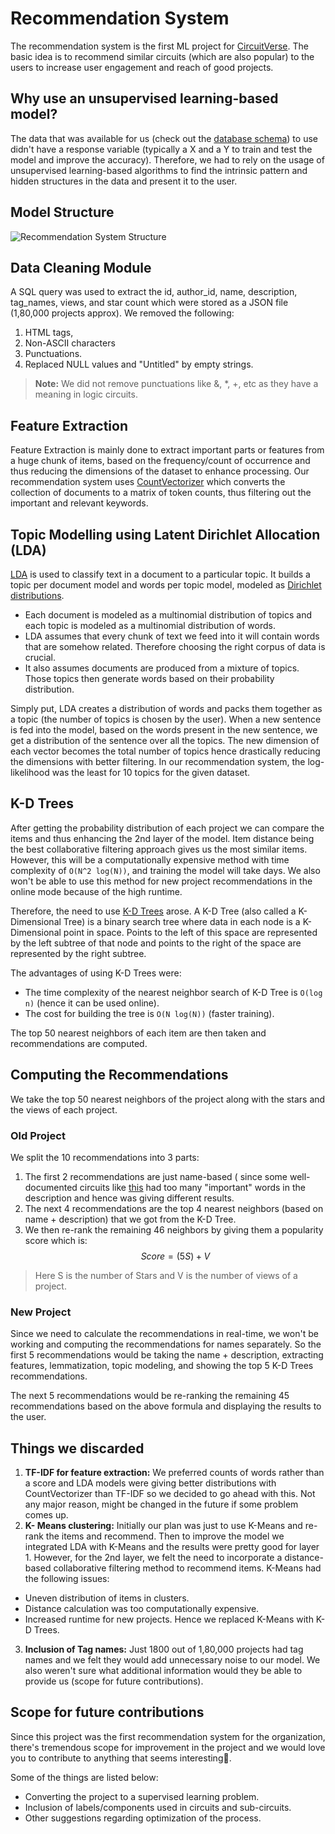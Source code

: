 
# Recommendation System
The recommendation system is the first ML project for [CircuitVerse](https://github.com/CircuitVerse/CircuitVerse). The basic idea is to recommend similar circuits (which are also popular) to the users to increase user engagement and reach of good projects.

## Why use an unsupervised learning-based model?
The data that was available for us (check out the [database schema](https://github.com/CircuitVerse/CircuitVerse/blob/master/db/schema.rb#L275)) to use didn't have a response variable (typically a X and a Y to train and test the model and improve the accuracy). Therefore, we had to rely on the usage of unsupervised learning-based algorithms to find the intrinsic pattern and hidden structures in the data and present it to the user.

## Model Structure
![Recommendation System Structure](https://i.imgur.com/q5o3GGY.jpg)

## Data Cleaning Module

A SQL query was used to extract the id, author_id, name, description, tag_names, views, and star count which were stored as a JSON file (1,80,000 projects approx).  We removed the following:
1. HTML tags, 
2. Non-ASCII characters 
3. Punctuations. 
4. Replaced NULL values and "Untitled" by empty strings.
>**Note:** We did not remove punctuations like &, *, +, etc as they have a meaning in logic circuits.

## Feature Extraction
Feature Extraction is mainly done to extract important parts or features from a huge chunk of items, based on the frequency/count of occurrence and thus reducing the dimensions of the dataset to enhance processing.
Our recommendation system uses [CountVectorizer](https://scikit-learn.org/stable/modules/generated/sklearn.feature_extraction.text.CountVectorizer.html) which converts the collection of documents to a matrix of token counts, thus filtering out the important and relevant keywords.

## Topic Modelling using Latent Dirichlet Allocation (LDA)

[LDA](https://scikit-learn.org/stable/modules/generated/sklearn.discriminant_analysis.LinearDiscriminantAnalysis.html) is used to classify text in a document to a particular topic. It builds a topic per document model and words per topic model, modeled as [Dirichlet distributions](https://www.sciencedirect.com/topics/mathematics/dirichlet-distribution).

-   Each document is modeled as a multinomial distribution of topics and each topic is modeled as a multinomial distribution of words.
-   LDA assumes that every chunk of text we feed into it will contain words that are somehow related. Therefore choosing the right corpus of data is crucial.
-   It also assumes documents are produced from a mixture of topics. Those topics then generate words based on their probability distribution.

Simply put, LDA creates a distribution of words and packs them together as a topic (the number of topics is chosen by the user). When a new sentence is fed into the model, based on the words present in the new sentence, we get a distribution of the sentence over all the topics. The new dimension of each vector becomes the total number of topics hence drastically reducing the dimensions with better filtering. 
In our recommendation system, the log-likelihood was the least for 10 topics for the given dataset.
## K-D Trees

After getting the probability distribution of each project we can compare the items and thus enhancing the 2nd layer of the model. Item distance being the best collaborative filtering approach gives us the most similar items. However, this will be a computationally expensive method with time complexity of  `O(N^2 log(N))`, and training the model will take days. We also won't be able to use this method for new project recommendations in the online mode because of the high runtime.

Therefore, the need to use [K-D Trees](https://www.cs.cmu.edu/~ckingsf/bioinfo-lectures/kdtrees.pdf) arose. A K-D Tree (also called a K-Dimensional Tree) is a binary search tree where data in each node is a K-Dimensional point in space. Points to the left of this space are represented by the left subtree of that node and points to the right of the space are represented by the right subtree. 

The advantages of using K-D Trees were:

 - The time complexity of the nearest neighbor search of K-D Tree is `O(log n)` (hence it can be used online).
 - The cost for building the tree is `O(N log(N))` (faster training).

The top 50 nearest neighbors of each item are then taken and recommendations are computed.

## Computing the Recommendations
We take the top 50 nearest neighbors of the project along with the stars and the views of each project. 
### Old Project
We split the 10 recommendations into 3 parts:

 1. The first 2 recommendations are just name-based ( since some well-documented circuits like [this](https://circuitverse.org/users/3/projects/67) had too many "important" words in the description and hence was giving different results.
 2. The next 4 recommendations are the top 4 nearest neighbors (based on name + description) that we got from the K-D Tree.
 3. We then re-rank the remaining 46 neighbors by giving them a popularity score which is: 
$$
Score = (5 S) + V
$$
> Here S is the number of Stars and V is the number of views of a project.

### New Project
Since we need to calculate the recommendations in real-time, we won't be working and computing the recommendations for names separately. So the first 5 recommendations would be taking the name + description, extracting features, lemmatization, topic modeling, and showing the top 5 K-D Trees recommendations.

The next 5 recommendations would be re-ranking the remaining 45 recommendations based on the above formula and displaying the results to the user.

## Things we discarded

 1. **TF-IDF for feature extraction:** We preferred counts of words rather than a score and LDA models were giving better distributions with CountVectorizer than TF-IDF so we decided to go ahead with this. Not any major reason, might be changed in the future if some problem comes up.
 2. **K- Means clustering:** Initially our plan was just to use K-Means and re-rank the items and recommend. Then to improve the model we integrated LDA with K-Means and the results were pretty good for layer 1. However, for the 2nd layer, we felt the need to incorporate a distance-based collaborative filtering method to recommend items. 
K-Means had the following issues:
-	Uneven distribution of items in clusters.
-	Distance calculation was too computationally expensive.
-	Increased runtime for new projects.
Hence we replaced K-Means with K-D Trees.
3. **Inclusion of Tag names:** Just 1800 out of 1,80,000 projects had tag names and we felt they would add unnecessary noise to our model. We also weren't sure what additional information would they be able to provide us (scope for future contributions). 

## Scope for future contributions 
Since this project was the first recommendation system for the organization, there's tremendous scope for improvement in the project and we would love you to contribute to anything that seems interesting🎉.
 
Some of the things are listed below:

 - Converting the project to a supervised learning problem.
 - Inclusion of labels/components used in circuits and sub-circuits.
 - Other suggestions regarding optimization of the process.
